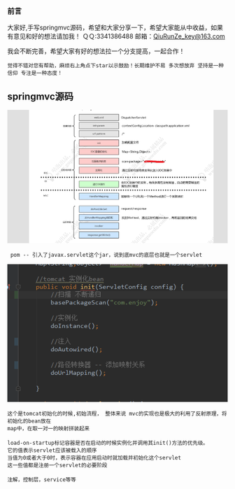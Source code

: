 ### 前言
大家好,手写springmvc源码，希望和大家分享一下，希望大家能从中收益，如果有意见和好的想法请加我！
 ＱＱ:3341386488
 邮箱：QiuRunZe_key@163.com

我会不断完善，希望大家有好的想法拉一个分支提高，一起合作！


    觉得不错对您有帮助，麻烦右上角点下star以示鼓励！长期维护不易 多次想放弃 坚持是一种信仰 专注是一种态度！


## springmvc源码

![初始化整体流程](https://raw.githubusercontent.com/qiurunze123/imageall/master/springmvc.png)

     pom -- 引入了javax.servlet这个jar，说到底mvc的底层也就是一个servlet

![加载流程](https://raw.githubusercontent.com/qiurunze123/imageall/master/springmvc2.png)


    这个是tomcat初始化的时候,初始流程， 整体来说 mvc的实现也是极大的利用了反射原理，将初始化的bean放在
    map中，在取一对一的映射拼装起来
    
    load-on-startup标记容器是否在启动的时候实例化并调用其init()方法的优先级。
    它的值表示servlet应该被载入的顺序
    当值为0或者大于0时，表示容器在应用启动时就加载并初始化这个servlet
    这一些值都是注册一个servlet的必要阶段
    
    注解，控制层，service等等 